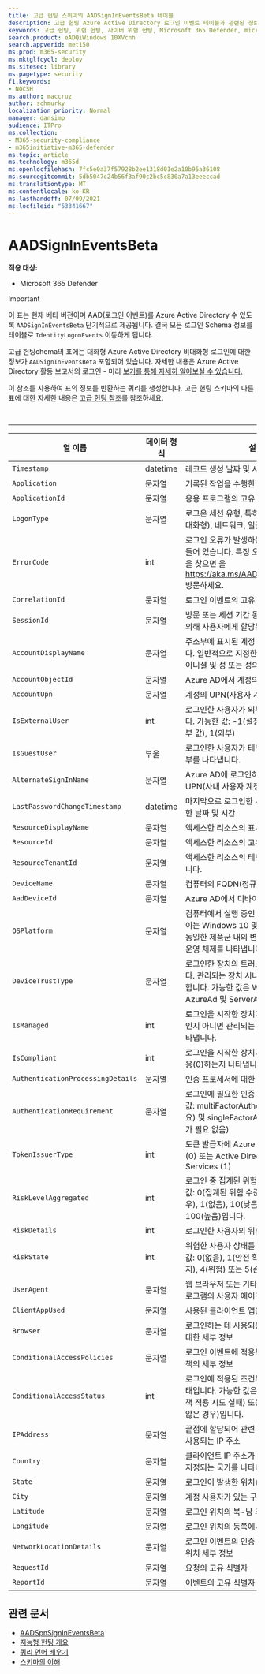 ```yaml
---
title: 고급 헌팅 스위마의 AADSignInEventsBeta 테이블
description: 고급 헌팅 Azure Active Directory 로그인 이벤트 테이블과 관련된 정보에 대해 자세히 알아보시고
keywords: 고급 헌팅, 위협 헌팅, 사이버 위협 헌팅, Microsoft 365 Defender, microsoft 365, m365, 검색, 쿼리, 원격 분석, schema 참조, kusto, 표, 열, 데이터 형식, 설명, 파일, IP 주소, 장치, 컴퓨터, 사용자, 계정, ID, AAD
search.product: eADQiWindows 10XVcnh
search.appverid: met150
ms.prod: m365-security
ms.mktglfcycl: deploy
ms.sitesec: library
ms.pagetype: security
f1.keywords:
- NOCSH
ms.author: maccruz
author: schmurky
localization_priority: Normal
manager: dansimp
audience: ITPro
ms.collection:
- M365-security-compliance
- m365initiative-m365-defender
ms.topic: article
ms.technology: m365d
ms.openlocfilehash: 7fc5e0a37f57928b2ee1318d01e2a10b95a36108
ms.sourcegitcommit: 5db5047c24b56f3af90c2bc5c830a7a13eeeccad
ms.translationtype: MT
ms.contentlocale: ko-KR
ms.lasthandoff: 07/09/2021
ms.locfileid: "53341667"
---
```

# <a name="aadsignineventsbeta"></a>AADSignInEventsBeta

**적용 대상:**

- Microsoft 365 Defender

> [!IMPORTANT]
> 이 표는 현재 베타 버전이며 AAD(로그인 이벤트)를 Azure Active Directory 수 있도록 `AADSignInEventsBeta` 단기적으로 제공됩니다. 결국 모든 로그인 Schema 정보를 테이블로 `IdentityLogonEvents` 이동하게 됩니다.

고급 헌팅chema의 표에는 대화형 Azure Active Directory 비대화형 로그인에 대한 정보가 `AADSignInEventsBeta` 포함되어 있습니다. 자세한 내용은 Azure Active Directory 활동 보고서의 로그인 - 미리 [보기를 통해 자세히 알아보실 수 있습니다.](/azure/active-directory/reports-monitoring/concept-all-sign-ins)

이 참조를 사용하여 표의 정보를 반환하는 쿼리를 생성합니다. 고급 헌팅 스키마의 다른 표에 대한 자세한 내용은 [고급 헌팅 참조](/windows/security/threat-protection/microsoft-defender-atp/advanced-hunting-reference)를 참조하세요.

<br>

****

|열 이름|데이터 형식|설명|
|---|---|---|
|`Timestamp`|datetime|레코드 생성 날짜 및 시간|
|`Application`|문자열|기록된 작업을 수행한 응용 프로그램|
|`ApplicationId`|문자열|응용 프로그램의 고유 식별자|
|`LogonType`|문자열|로그온 세션 유형, 특히 RDP(대화형, 원격 대화형), 네트워크, 일괄 처리 및 서비스|
|`ErrorCode`|int|로그인 오류가 발생하는 경우 오류 코드가 들어 있습니다. 특정 오류 코드에 대한 설명을 찾으면 을 <https://aka.ms/AADsigninsErrorCodes> 방문하세요.|
|`CorrelationId`|문자열|로그인 이벤트의 고유 식별자|
|`SessionId`|문자열|방문 또는 세션 기간 동안 웹 사이트 서버에 의해 사용자에게 할당된 고유 번호|
|`AccountDisplayName`|문자열|주소부에 표시된 계정 사용자의 이름입니다. 일반적으로 지정한 이름이나 이름, 중간 이니셜 및 성 또는 성의 조합입니다.|
|`AccountObjectId`|문자열|Azure AD에서 계정의 고유 식별자|
|`AccountUpn`|문자열|계정의 UPN(사용자 계정 이름)|
|`IsExternalUser`|int|로그인한 사용자가 외부에 있는지 나타냅니다. 가능한 값: -1(설정되지 않은 값), 0(외부 값), 1(외부)|
|`IsGuestUser`|부울|로그인한 사용자가 테넌트의 게스트인지 여부를 나타냅니다.|
|`AlternateSignInName`|문자열|Azure AD에 로그인하는 사용자의 UPN(사내 사용자 계정 이름)|
|`LastPasswordChangeTimestamp`|datetime|마지막으로 로그인한 사용자가 암호를 변경한 날짜 및 시간|
|`ResourceDisplayName`|문자열|액세스한 리소스의 표시 이름|
|`ResourceId`|문자열|액세스한 리소스의 고유 식별자|
|`ResourceTenantId`|문자열|액세스한 리소스의 테넌트의 고유 식별자입니다.|
|`DeviceName`|문자열|컴퓨터의 FQDN(정규화된 도메인 이름)|
|`AadDeviceId`|문자열|Azure AD에서 디바이스의 고유 식별자|
|`OSPlatform`|문자열|컴퓨터에서 실행 중인 운영 체제의 플랫폼 이는 Windows 10 및 Windows 7과 같이 동일한 제품군 내의 변형을 포함하여 특정 운영 체제를 나타냅니다.|
|`DeviceTrustType`|문자열|로그인한 장치의 트러스트 유형을 나타냅니다. 관리되는 장치 시나리오의 경우만 해당합니다. 가능한 값은 Workplace, AzureAd 및 ServerAd입니다.|
|`IsManaged`|int|로그인을 시작한 장치가 관리되는 장치(1)인지 아니면 관리되는 장치(0)가 아닌지 나타냅니다.|
|`IsCompliant`|int|로그인을 시작한 장치가 호환(1) 또는 비호응(0)하는지 나타냅니다.|
|`AuthenticationProcessingDetails`|문자열|인증 프로세서에 대한 세부 정보|
|`AuthenticationRequirement`|문자열|로그인에 필요한 인증 유형입니다. 가능한 값: multiFactorAuthentication(MFA 필요) 및 singleFactorAuthentication(MFA가 필요 없음)|
|`TokenIssuerType`|int|토큰 발급자에 Azure Active Directory (0) 또는 Active Directory Federation Services (1)|
|`RiskLevelAggregated`|int|로그인 중 집계된 위험 수준입니다. 가능한 값: 0(집계된 위험 수준이 설정되지 않은 경우), 1(없음), 10(낮음), 50(중간) 또는 100(높음)입니다.|
|`RiskDetails`|int|로그인한 사용자의 위험 상태 세부 정보|
|`RiskState`|int|위험한 사용자 상태를 나타냅니다. 가능한 값: 0(없음), 1(안전 확인), 2(수정), 3(해지), 4(위험) 또는 5(손상된 것으로 확인)|
|`UserAgent`|문자열|웹 브라우저 또는 기타 클라이언트 응용 프로그램의 사용자 에이전트 정보|
|`ClientAppUsed`|문자열|사용된 클라이언트 앱을 나타냅니다.|
|`Browser`|문자열|로그인하는 데 사용되는 브라우저 버전에 대한 세부 정보|
|`ConditionalAccessPolicies`|문자열|로그인 이벤트에 적용된 조건부 액세스 정책의 세부 정보|
|`ConditionalAccessStatus`|int|로그인에 적용된 조건부 액세스 정책의 상태입니다. 가능한 값은 0(정책 적용), 1(정책 적용 시도 실패) 또는 2(정책이 적용되지 않은 경우)입니다.|
|`IPAddress`|문자열|끝점에 할당되어 관련 네트워크 통신 중에 사용되는 IP 주소|
|`Country`|문자열|클라이언트 IP 주소가 지리적으로 위치가 지정되는 국가를 나타내는 두 글자 코드|
|`State`|문자열|로그인이 발생한 위치(사용 가능한 경우)|
|`City`|문자열|계정 사용자가 있는 구|
|`Latitude`|문자열|로그인 위치의 북-남 좌표|
|`Longitude`|문자열|로그인 위치의 동쪽에서 서 좌표까지|
|`NetworkLocationDetails`|문자열|로그인 이벤트의 인증 프로세서의 네트워크 위치 세부 정보|
|`RequestId`|문자열|요청의 고유 식별자|
|`ReportId`|문자열|이벤트의 고유 식별자|

## <a name="related-articles"></a>관련 문서

- [AADSpnSignInEventsBeta](./advanced-hunting-aadspnsignineventsbeta-table.md)
- [지능형 헌팅 개요](/windows/security/threat-protection/microsoft-defender-atp/advanced-hunting-overview)
- [쿼리 언어 배우기](/windows/security/threat-protection/microsoft-defender-atp/advanced-hunting-query-language)
- [스키마의 이해](/windows/security/threat-protection/microsoft-defender-atp/advanced-hunting-schema-reference)
